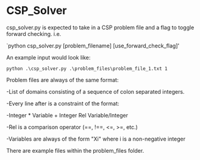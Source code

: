 # CSP_Solver

csp_solver.py is expected to take in a CSP problem file and a flag to toggle forward checking. i.e.

`python csp_solver.py [problem_filename] [use_forward_check_flag]'
  
An example input would look like:

`python .\csp_solver.py .\problem_files\problem_file_1.txt 1`
  
Problem files are always of the same format:

-List of domains consisting of a sequence of colon separated integers.
  
-Every line after is a constraint of the format:
  
  -Integer * Variable + Integer Rel Variable/Integer
    
  -Rel is a comparison operator (==, !==, <=, >=, etc.)
    
  -Variables are always of the form "Xi" where i is a non-negative integer
    
There are example files within the problem_files folder.
